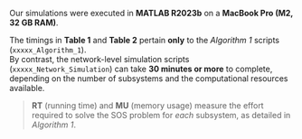 Our simulations were executed in **MATLAB&nbsp;R2023b** on a **MacBook Pro (M2, 32 GB RAM)**.

The timings in **Table&nbsp;1** and **Table&nbsp;2** pertain **only** to the *Algorithm&nbsp;1* scripts (`xxxxx_Algorithm_1`).  
By contrast, the network-level simulation scripts (`xxxxx_Network_Simulation`) can take **30 minutes or more** to complete, depending on the number of subsystems and the computational resources available.

> **RT** (running time) and **MU** (memory usage) measure the effort required to solve the SOS problem for *each* subsystem, as detailed in *Algorithm&nbsp;1*.
